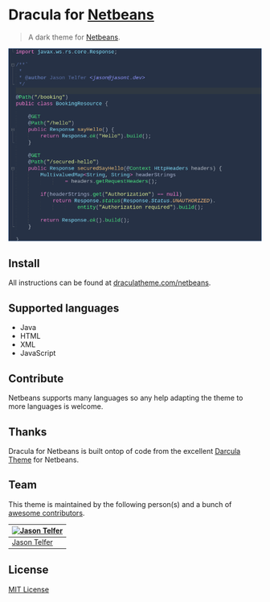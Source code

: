 # Dracula for [Netbeans](https://netbeans.org)

> A dark theme for [Netbeans](https://netbeans.org).

![Screenshot](./screenshot.png)

## Install

All instructions can be found at [draculatheme.com/netbeans](https://draculatheme.com/netbeans).

## Supported languages
- Java
- HTML
- XML
- JavaScript

## Contribute
Netbeans supports many languages so any help adapting the theme to more languages is welcome.

## Thanks
Dracula for Netbeans is built ontop of code from the excellent [Darcula Theme](https://github.com/bulenkov/Darcula/) for Netbeans.

## Team

This theme is maintained by the following person(s) and a bunch of [awesome contributors](https://github.com/dracula/netbeans/graphs/contributors).

[![Jason Telfer](https://github.com/jasontdev.png?size=100)](https://github.com/jasontdev) |
--- |
[Jason Telfer](https://github.com/jasontdev) |

## License

[MIT License](./LICENSE)